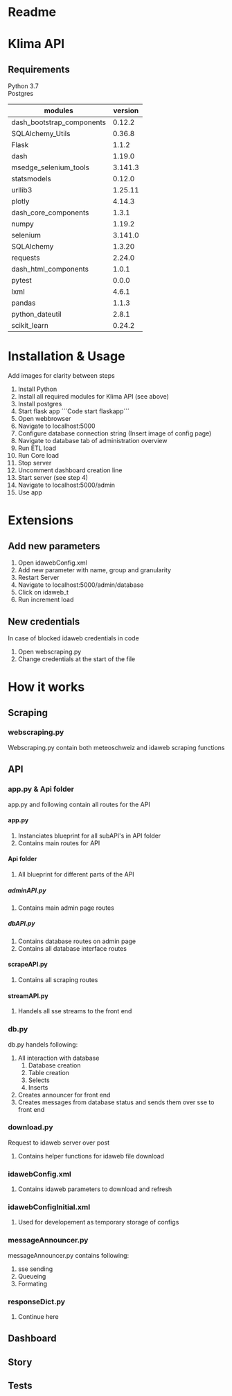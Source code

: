 # Readme

# Klima API
## Requirements
Python 3.7 <br>
Postgres

| modules                   | version |
|---------------------------|---------|
| dash_bootstrap_components | 0.12.2  |
| SQLAlchemy_Utils          | 0.36.8  |
| Flask                     | 1.1.2   |
| dash                      | 1.19.0  |
| msedge_selenium_tools     | 3.141.3 |
| statsmodels               | 0.12.0  |
| urllib3                   | 1.25.11 |
| plotly                    | 4.14.3  |
| dash_core_components      | 1.3.1   |
| numpy                     | 1.19.2  |
| selenium                  | 3.141.0 |
| SQLAlchemy                | 1.3.20  |
| requests                  | 2.24.0  |
| dash_html_components      | 1.0.1   |
| pytest                    | 0.0.0   |
| lxml                      | 4.6.1   |
| pandas                    | 1.1.3   |
| python_dateutil           | 2.8.1   |
| scikit_learn              | 0.24.2  |

# Installation & Usage

Add images for clarity between steps

1. Install Python
2. Install all required modules for Klima API (see above)
3. Install postgres
4. Start flask app
    ´´´Code start flaskapp´´´
5. Open webbrowser
6. Navigate to localhost:5000
7. Configure database connection string (Insert image of config page)
8. Navigate to database tab of administration overview
9. Run ETL load
10. Run Core load
11. Stop server
12. Uncomment dashboard creation line
13. Start server (see step 4)
14. Navigate to localhost:5000/admin
15. Use app

# Extensions
## Add new parameters
1. Open idawebConfig.xml
2. Add new parameter with name, group and granularity
3. Restart Server
4. Navigate to localhost:5000/admin/database
5. Click on idaweb_t
6. Run increment load

## New credentials
In case of blocked idaweb credentials in code
1. Open webscraping.py
2. Change credentials at the start of the file

# How it works
## Scraping
### webscraping.py
Webscraping.py contain both meteoschweiz and idaweb scraping functions

## API
### app.py & Api folder
app.py and following contain all routes for the API

#### app.py 
1. Instanciates blueprint for all subAPI's in API folder
2. Contains main routes for API

#### Api folder
1. All blueprint for different parts of the API
##### adminAPI.py
1. Contains main admin page routes
##### dbAPI.py
1. Contains database routes on admin page
2. Contains all database interface routes
#### scrapeAPI.py
1. Contains all scraping routes
#### streamAPI.py
1. Handels all sse streams to the front end

### db.py
db.py handels following:
1. All interaction with database
   1. Database creation
   2. Table creation
   3. Selects
   4. Inserts
2. Creates announcer for front end
3. Creates messages from database status and sends them over sse to front end

### download.py
Request to idaweb server over post
1. Contains helper functions for idaweb file download

### idawebConfig.xml
1. Contains idaweb parameters to download and refresh

### idawebConfigInitial.xml
1. Used for developement as temporary storage of configs

### messageAnnouncer.py
messageAnnouncer.py contains following:
1. sse sending
2. Queueing
3. Formating

### responseDict.py
1. Continue here
## Dashboard

## Story

## Tests